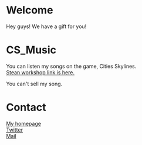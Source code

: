 # Welcome
Hey guys! We have a gift for you!

# CS_Music
You can listen my songs on the game, Cities Skylines.  
[Stean workshop link is here.](https://steamcommunity.com/sharedfiles/filedetails/?id=2554806727 "Steam Workshop")  

You can't sell my song.  

# Contact
[My homepage](https://enoki.xyz "My homepage")  
[Twitter](https://enoki.xyz/twitter "Twitter")  
[Mail](info@enoki.xyz "My Mail Address")  
